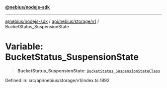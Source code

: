 [**@nebius/nodejs-sdk**](../../../../../README.md)

***

[@nebius/nodejs-sdk](../../../../../README.md) / [api/nebius/storage/v1](../README.md) / BucketStatus\_SuspensionState

# Variable: BucketStatus\_SuspensionState

> **BucketStatus\_SuspensionState**: [`BucketStatus_SuspensionStateClass`](../type-aliases/BucketStatus_SuspensionStateClass.md)

Defined in: src/api/nebius/storage/v1/index.ts:1892
